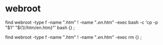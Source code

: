 # webroot

find webroot -type f -name "*.htm*" ! -name "*.en.htm*" -exec bash -c 'cp -p "$1" "${1//htm/en.htm}"' bash {} \;

find webroot -type f -name "*.htm*" ! -name "*.en.htm*" -exec rm {} \;
